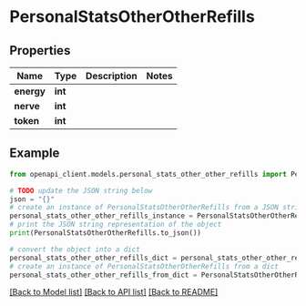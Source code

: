 # PersonalStatsOtherOtherRefills


## Properties

Name | Type | Description | Notes
------------ | ------------- | ------------- | -------------
**energy** | **int** |  | 
**nerve** | **int** |  | 
**token** | **int** |  | 

## Example

```python
from openapi_client.models.personal_stats_other_other_refills import PersonalStatsOtherOtherRefills

# TODO update the JSON string below
json = "{}"
# create an instance of PersonalStatsOtherOtherRefills from a JSON string
personal_stats_other_other_refills_instance = PersonalStatsOtherOtherRefills.from_json(json)
# print the JSON string representation of the object
print(PersonalStatsOtherOtherRefills.to_json())

# convert the object into a dict
personal_stats_other_other_refills_dict = personal_stats_other_other_refills_instance.to_dict()
# create an instance of PersonalStatsOtherOtherRefills from a dict
personal_stats_other_other_refills_from_dict = PersonalStatsOtherOtherRefills.from_dict(personal_stats_other_other_refills_dict)
```
[[Back to Model list]](../README.md#documentation-for-models) [[Back to API list]](../README.md#documentation-for-api-endpoints) [[Back to README]](../README.md)


